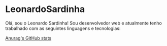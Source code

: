 # LeonardoSardinha

Olá, sou o Leonardo Sardinha! Sou desenvolvedor web e atualmente tenho trabalhado com as seguintes linguagens e tecnologias:

[Anurag's GitHub stats](https://github-readme-stats.vercel.app/api?username=leonardocsardinha&show_icons=true)
